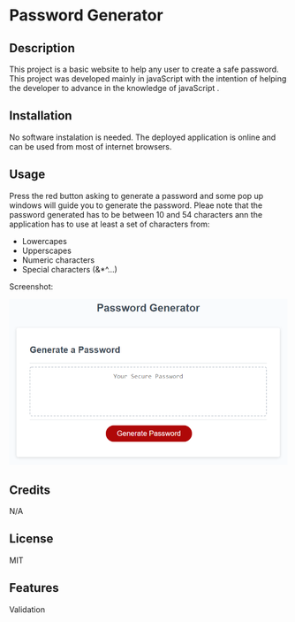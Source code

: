# Password Generator

## Description

This project is a basic website to help any user to create a safe password.
This project was developed mainly in javaScript with the intention of helping the developer to advance in the knowledge of javaScript .

## Installation

No software instalation is needed. The deployed application is online and can be used from most of internet browsers.

## Usage

Press the red button asking to generate a password and some pop up windows will guide you to generate the password.
Pleae note that the password generated has to be between 10 and 54 characters ann the application has to use at least a set of characters from:
* Lowercapes
* Upperscapes
* Numeric characters
* Special characters (&*^...)


Screenshot:

![image](assets/images/05-javascript-challenge-demo.png)

## Credits

N/A

## License

MIT

## Features

Validation

